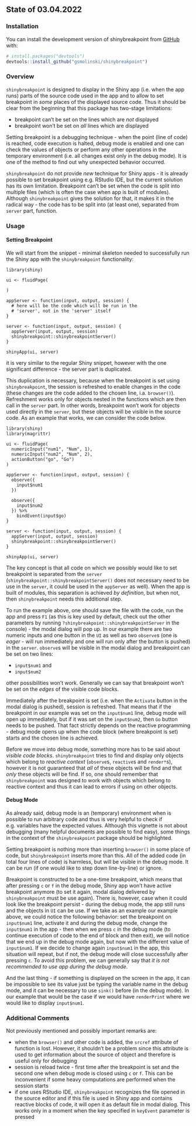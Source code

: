 
<!-- README.md is generated from README.Rmd. Please edit that file -->

## State of 03.04.2022

<!-- badges: start -->
<!-- badges: end -->

### Installation

You can install the development version of shinybreakpoint from
[GitHub](https://github.com/) with:

``` r
# install.packages("devtools")
devtools::install_github("gsmolinski/shinybreakpoint")
```

### Overview

`shinybreakpoint` is designed to display in the Shiny app (i.e. when the
app runs) parts of the source code used in the app and to allow to set
breakpoint in *some* places of the displayed source code. Thus it should
be clear from the beginning that this package has two-stage limitations:

-   breakpoint can’t be set on the lines which are *not* displayed
-   breakpoint won’t be set on *all* lines which are displayed

Setting breakpoint is a debugging technique - when the point (line of
code) is reached, code execution is halted, debug mode is enabled and
one can check the values of objects or perform any other operations in
the temporary environment (i.e. all changes exist only in the debug
mode). It is one of the method to find out why unexpected behavior
occurred.

`shinybreakpoint` do not provide *new* technique for Shiny apps - it is
already possible to set breakpoint using e.g. RStudio IDE, but the
current solution has its own limitation. Breakpoint can’t be set when
the code is split into multiple files (which is often the case when app
is built of modules). Although `shinybreakpoint` gives the solution for
that, it makes it in the radical way - the code has to be split into (at
least one), separated from `server` part, function.

### Usage

#### Setting Breakpoint

We will start from the snippet - minimal skeleton needed to successfully
run the Shiny app with the `shinybreakpoint` functionality:

    library(shiny)

    ui <- fluidPage(
      
    )

    appServer <- function(input, output, session) {
      # here will be the code which will be run in the
      # 'server', not in the 'server' itself
    }

    server <- function(input, output, session) {
      appServer(input, output, session)
      shinybreakpoint::shinybreakpointServer()
    }

    shinyApp(ui, server)

it is very similar to the regular Shiny snippet, however with the one
significant difference - the server part is duplicated.

This duplication is necessary, because when the breakpoint is set using
`shinybreakpoint`, the session is refreshed to enable changes in the
code (these changes are the code added to the chosen line, i.a.
`browser()`). Refreshment works only for objects nested in the functions
which are then call in the `server` part. In other words, breakpoint
won’t work for objects used directly in the `server`, but these objects
will be visible in the source code. As an example that works, we can
consider the code below.

    library(shiny)
    library(magrittr)

    ui <- fluidPage(
      numericInput("num1", "Num", 1),
      numericInput("num2", "Num", 2),
      actionButton("go", "Go")
    )

    appServer <- function(input, output, session) {
      observe({
        input$num1
      })
      
      observe({
        input$num2
      }) %>% 
        bindEvent(input$go)
    }

    server <- function(input, output, session) {
      appServer(input, output, session)
      shinybreakpoint::shinybreakpointServer()
    }

    shinyApp(ui, server)

The key concept is that all code on which we possibly would like to set
breakpoint is separated from the `server`
(`shinybreakpoint::shinybreakpointServer()` does not necessary need to
be use in the `server`, it could be used in the `appServer` as well).
When the app is built of modules, this separation is achieved *by
definition*, but when not, then `shinybreakpoint` needs this additional
step.

To run the example above, one should save the file with the code, run
the app and press `F1` (as this is key used by default, check out the
other parameters by running `?shinybreakpoint::shinybreakpointServer` in
the console) - the modal dialog will pop up. In our example there are
two numeric inputs and one button in the `UI` as well as two `observe`s
(one is *eager* - will run immediately and one will run only after the
button is pushed) in the `server`. `observe`s will be visible in the
modal dialog and breakpoint can be set on two lines:

-   `input$num1` and
-   `input$num2`

other possibilities won’t work. Generally we can say that breakpoint
won’t be set on the *edges* of the visible code blocks.

Immediately after the breakpoint is set (i.e. when the `Activate` button
in the modal dialog is pushed), session is refreshed. That means that if
the breakpoint in our example was set on the `input$num1` line, debug
mode will open up immediately, but if it was set on the `input$num2`,
then `Go` button needs to be pushed. That fact strictly depends on the
reactive programming - debug mode opens up when the code block (where
breakpoint is set) starts and the chosen line is achieved.

Before we move into debug mode, something more has to be said about
*visible code blocks*. `shinybreakpoint` tries to find and display only
objects which belong to *reactive context* (`observe`s, `reactive`s and
`render*`s), however it is not guaranteed that *all* of these objects
will be find and that *only* these objects will be find. If so, one
should remember that `shinybreakpoint` was designed to work with objects
which belong to reactive context and thus it can lead to errors if using
on other objects.

#### Debug Mode

As already said, debug mode is an (temporary) environment when is
possible to run arbitrary code and thus is very helpful to check if
e.g. variables have the expected values. Although this vignette is not
about debugging (many helpful documents are possible to find easy), some
things in the context of the `shinybreakpoint` package should be
highlighted.

Setting breakpoint is nothing more than inserting `browser()` in some
place of code, but `shinybreakpoint` inserts more than this. All of the
added code (in total four lines of code) is harmless, but will be
visible in the debug mode. It can be run (if one would like to step down
line-by-line) or ignore.

Breakpoint is constructed to be a one-time breakpoint, which means that
after pressing `c` or `f` in the debug mode, Shiny app won’t have active
breakpoint anymore (to set it again, modal dialog delivered by
`shinybreakpoint` must be use again). There is, however, case when it
could look like the breakpoint persist - during the debug mode, the app
still runs and the objects in `UI` can be use. If we take as an example
our example above, we could notice the following behavior: set the
breakpoint on `input$num1` line, activate it and during the debug mode,
change the `input$num1` in the app - then when we press `c` in the debug
mode (to continue execution of code to the end of block and then exit),
we will notice that we end up in the debug mode again, but now with the
different value of `input$num1`. If we decide to change again
`input$num1` in the app, this situation will repeat, but if not, the
debug mode will close successfully after pressing `c`. To avoid this
problem, we can generally say that *it is not recommended to use app
during the debug mode*.

And the last thing - if something is displayed on the screen in the app,
it can be impossible to see its value just be typing the variable name
in the debug mode, and it can be necessary to use `sink()` before (in
the debug mode). In our example that would be the case if we would have
`renderPrint` where we would like to display `input$num1`.

### Additional Comments

Not previously mentioned and possibly important remarks are:

-   when the `browser()` and other code is added, the `srcref` attribute
    of function is lost. However, it shouldn’t be a problem since this
    attribute is used to get information about the source of object and
    therefore is useful only for debugging
-   session is reload twice - first time after the breakpoint is set and
    the second one when debug mode is closed using `c` or `f`. This can
    be inconvenient if some heavy computations are performed when the
    session starts
-   if one uses RStudio IDE, `shinybreakpoint` recognizes the file
    opened in the source editor and if this file is used in Shiny app
    and contains reactive blocks of code, it will open it as default
    file in modal dialog. This works only in a moment when the key
    specified in `keyEvent` parameter is pressed
